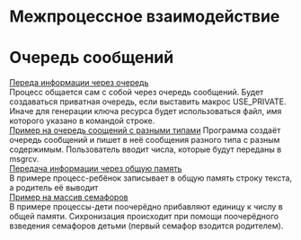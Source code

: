 # Межпроцессное взаимодействие

# Очередь сообщений

[Переда информации через очередь](queue.c)  
Процесс общается сам с собой через очередь сообщений.
Будет создаваться приватная очередь, если выставить макрос USE_PRIVATE.
Иначе для генерации ключа ресурса будет использоваться файл, имя которого указано в командой строке.  
[Пример на очередь соощений с разными типами](diff_queue.c)
Программа создаёт очередь сообщений и пишет в неё сообщения разного типа с разным содержимым.
Пользователь вводит числа, которые будут переданы в msgrcv.  
[Передача информации через общую память](shmem.c)  
В примере процесс-ребёнок записывает в общую память строку текста, а родитель её выводит  
[Пример на массив семафоров](order.c)  
В примере процессы-дети поочерёдно прибавляют единицу к числу в общей памяти.
Сихронизация происходит при помощи поочерёдного взведения семафоров детьми (первый семафор взодится родителем).